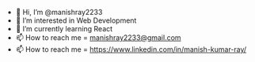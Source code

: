 - 👋 Hi, I’m @manishray2233
- 👀 I’m interested in Web Development
- 🌱 I’m currently learning React
- 📫 How to reach me = manishray2233@gmail.com
- 📫 How to reach me = https://www.linkedin.com/in/manish-kumar-ray/

<!---
manishray2233/manishray2233 is a ✨ special ✨ repository because its `README.md` (this file) appears on your GitHub profile.
You can click the Preview link to take a look at your changes.
--->
